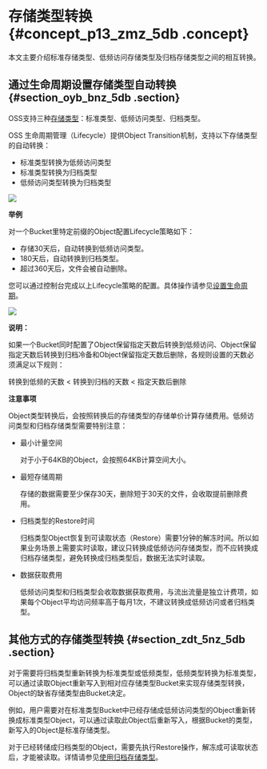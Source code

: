 # 存储类型转换 {#concept_p13_zmz_5db .concept}

本文主要介绍标准存储类型、低频访问存储类型及归档存储类型之间的相互转换。

## 通过生命周期设置存储类型自动转换 {#section_oyb_bnz_5db .section}

OSS支持三种[存储类型](../../../../../intl.zh-CN/开发指南/存储类型/存储类型介绍.md#)：标准类型、低频访问类型、归档类型。

OSS 生命周期管理（Lifecycle）提供Object Transition机制，支持以下存储类型的自动转换：

-   标准类型转换为低频访问类型
-   标准类型转换为归档类型
-   低频访问类型转换为归档类型

![](http://static-aliyun-doc.oss-cn-hangzhou.aliyuncs.com/assets/img/4410/15482267321620_zh-CN.png)

**举例**

对一个Bucket里特定前缀的Object配置Lifecycle策略如下：

-   存储30天后，自动转换到低频访问类型。
-   180天后，自动转换到归档类型。
-   超过360天后，文件会被自动删除。

您可以通过控制台完成以上Lifecycle策略的配置。具体操作请参见[设置生命周期](../../../../../intl.zh-CN/控制台用户指南/管理存储空间/设置生命周期.md#)。

![](http://static-aliyun-doc.oss-cn-hangzhou.aliyuncs.com/assets/img/4410/15482267321622_zh-CN.png)

**说明：** 

如果一个Bucket同时配置了Object保留指定天数后转换到低频访问、Object保留指定天数后转换到归档冷备和Object保留指定天数后删除，各规则设置的天数必须满足以下规则：

转换到低频的天数 < 转换到归档的天数 < 指定天数后删除

**注意事项**

Object类型转换后，会按照转换后的存储类型的存储单价计算存储费用。低频访问类型和归档存储类型需要特别注意：

-   最小计量空间

    对于小于64KB的Object，会按照64KB计算空间大小。

-   最短存储周期

    存储的数据需要至少保存30天，删除短于30天的文件，会收取提前删除费用。

-   归档类型的Restore时间

    归档类型Object恢复到可读取状态（Restore）需要1分钟的解冻时间。所以如果业务场景上需要实时读取，建议只转换成低频访问存储类型，而不应转换成归档存储类型，避免转换成归档类型后，数据无法实时读取。

-   数据获取费用

    低频访问类型和归档类型会收取数据获取费用，与流出流量是独立计费项，如果每个Object平均访问频率高于每月1次，不建议转换成低频访问或者归档类型。


## 其他方式的存储类型转换 {#section_zdt_5nz_5db .section}

对于需要将归档类型重新转换为标准类型或低频类型，低频类型转换为标准类型，可以通过读取Object重新写入到相对应存储类型Bucket来实现存储类型转换，Object的缺省存储类型由Bucket决定。

例如，用户需要对在标准类型Bucket中已经存储成低频访问类型的Object重新转换成标准类型Object，可以通过读取此Object后重新写入，根据Bucket的类型，新写入的Object是标准存储类型。

对于已经转储成归档类型的Object，需要先执行Restore操作，解冻成可读取状态后，才能被读取。详情请参见[使用归档存储类型](../../../../../intl.zh-CN/开发指南/存储类型/创建和使用归档存储类型.md#)。

